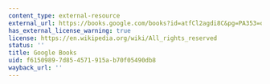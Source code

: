 ```yaml
---
content_type: external-resource
external_url: https://books.google.com/books?id=atfCl2agdi8C&pg=PA353=onepage#v=onepage&q&f=false
has_external_license_warning: true
license: https://en.wikipedia.org/wiki/All_rights_reserved
status: ''
title: Google Books
uid: f6150989-7d85-4571-915a-b70f05490db8
wayback_url: ''
---
```

